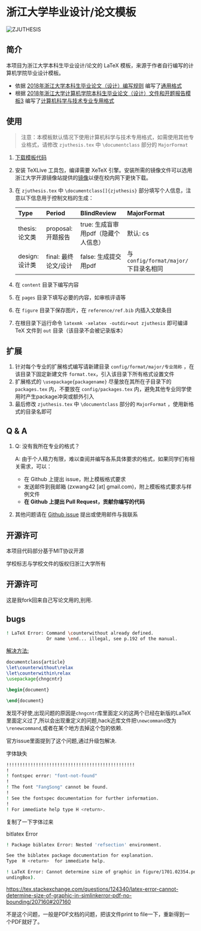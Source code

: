 # 浙江大学毕业设计/论文模板

![ZJUTHESIS](https://img.shields.io/badge/ZJUTHESIS-Template-blue.svg)

## 简介

本项目为浙江大学本科生毕业设计/论文的 LaTeX 模板，来源于作者自行编写的计算机学院毕业设计模板。

- 依据 [2018年浙江大学本科生毕业论文（设计）编写规则](http://bksy.zju.edu.cn/attachments/2018-01/01-1517384518-1149149.pdf) 编写了[通用格式](config/format/general/format.tex)
- 根据 [2018年浙江大学计算机学院本科生毕业论文（设计）文件和开题报告模板3](http://cspo.zju.edu.cn/cspo_bks/content.php?id=8640) 编写了[计算机科学与技术专业专用格式](config/format/major/cs/format.tex)

## 使用

> 注意：本模板默认情况下使用计算机科学与技术专用格式，如需使用其他专业格式，请修改 `zjuthesis.tex` 中 `\documentclass` 部分的 `MajorFormat`

1. [下载模板代码](https://github.com/TheNetAdmin/zjuthesis/releases)
2. 安装 TeXLive 工具包，编译需要 XeTeX 引擎。安装所需的镜像文件可以选用浙江大学开源镜像站提供的[镜像](https://mirrors.zju.edu.cn/CTAN/systems/texlive/Images/)以便在校内网下更快下载。
3. 在 `zjuthesis.tex` 中 `\documentclass[]{zjuthesis}` 部分填写个人信息，注意以下信息用于控制文档的生成：

    | Type           | Period               | BlindReview                         | MajorFormat                          |
    | :------------- | :------------------- | :---------------------------------- | :----------------------------------- |
    | thesis: 论文类 | proposal: 开题报告   | true: 生成盲审用pdf（隐藏个人信息） | 默认: cs                             |
    | design: 设计类 | final: 最终论文/设计 | false: 生成提交用pdf                | 与 `config/format/major/` 下目录名相同 |

4. 在 `content` 目录下编写内容
5. 在 `pages` 目录下填写必要的内容，如审核评语等
6. 在 `figure` 目录下保存图片，在 `reference/ref.bib` 内插入文献条目
7. 在根目录下运行命令 `latexmk -xelatex -outdir=out zjuthesis` 即可编译 TeX 文件到 `out` 目录（该目录不会被记录版本）

## 扩展

1. 针对每个专业的扩展格式编写请新建目录 `config/format/major/专业简称` ，在该目录下固定新建文件 `format.tex`，引入该目录下所有格式设置文件
2. 扩展格式的 `\usepackage{packagename}` 尽量放在其所在子目录下的 `packages.tex` 内，不要放在 `config/packages.tex` 内，避免其他专业同学使用时产生package冲突或额外引入
3. 最后修改 `zjuthesis.tex` 中 `\documentclass` 部分的 `MajorFormat` ，使用新格式的目录名即可

## Q & A

1. Q: 没有我所在专业的格式？

   A: 由于个人精力有限，难以查阅并编写各系具体要求的格式，如果同学们有相关需求，可以：
    - 在 Github 上提出 issue，附上模板格式要求
    - 发送邮件到我邮箱 (zxwang42 [at] gmail.com)，附上模板格式要求与样例文件
    - **在 Github 上提出 Pull Request，贡献你编写的代码**
1. 其他问题请在 [Github issue](./issues/) 提出或使用邮件与我联系

## 开源许可

本项目代码部分基于MIT协议开源

学校标志与学校文件的版权归浙江大学所有

## 开源许可
这是我fork回来自己写论文用的,别用.

## bugs
```bash
! LaTeX Error: Command \counterwithout already defined.
               Or name \end... illegal, see p.192 of the manual.
```

[解决方法:](https://tex.stackexchange.com/questions/425600/latex-error-command-counterwithout-already-defined)
```latex
documentclass{article}
\let\counterwithout\relax
\let\counterwithin\relax
\usepackage{chngcntr}

\begin{document}

\end{document}
```
发现不好使,出现问题的原因是`chngcntr`库里面定义的这两个已经在新版的LaTeX里面定义过了,所以会出现重定义的问题,hack近库文件把`\newcommand`改为`\renewcommand`,或者在某个地方去掉这个包的依赖.

官方issue里面提到了这个问题,通过升级包解决.


字体缺失
```bash
!!!!!!!!!!!!!!!!!!!!!!!!!!!!!!!!!!!!!!!!!!!!!!!!
!
! fontspec error: "font-not-found"
!
! The font "FangSong" cannot be found.
!
! See the fontspec documentation for further information.
!
! For immediate help type H <return>.
```
复制了一下字体过来

bitlatex Error
```bash
! Package biblatex Error: Nested 'refsection' environment.

See the biblatex package documentation for explanation.
Type  H <return>  for immediate help.
```

```bash
! LaTeX Error: Cannot determine size of graphic in figure/1701.02354.pdf (no Bo
undingBox).
```
https://tex.stackexchange.com/questions/124340/latex-error-cannot-determine-size-of-graphic-in-simlinkerror-pdf-no-bounding/207160#207160

不是这个问题，一般是PDF文档的问题，把该文件print to file一下，重新得到一个PDF就好了。

